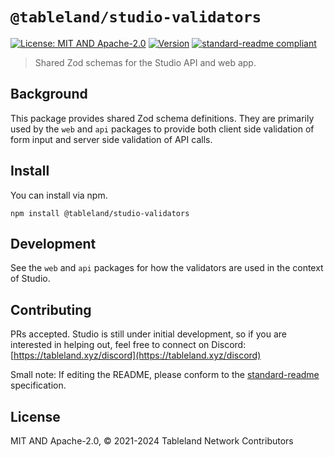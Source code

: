 # `@tableland/studio-validators`

[![License: MIT AND Apache-2.0](https://img.shields.io/badge/License-MIT%20AND%20Apache--2.0-blue.svg)](./LICENSE)
[![Version](https://img.shields.io/badge/dynamic/json?url=https%3A%2F%2Fraw.githubusercontent.com%2Ftablelandnetwork%2Fstudio%2Fmain%2Fpackages%2Fvalidators%2Fpackage.json&query=%24.version&label=Version)](./package.json)
[![standard-readme compliant](https://img.shields.io/badge/standard--readme-OK-green.svg)](https://github.com/RichardLitt/standard-readme)

> Shared Zod schemas for the Studio API and web app.

## Background

This package provides shared Zod schema definitions. They are primarily used by the `web` and `api` packages to provide both client side validation of form input and server side validation of API calls.

## Install

You can install via npm.

```
npm install @tableland/studio-validators
```

## Development

See the `web` and `api` packages for how the validators are used in the context of Studio.

## Contributing

PRs accepted. Studio is still under initial development, so if you are interested in helping out, feel free to connect on Discord:
[https://tableland.xyz/discord](https://tableland.xyz/discord)

Small note: If editing the README, please conform to the
[standard-readme](https://github.com/RichardLitt/standard-readme) specification.

## License

MIT AND Apache-2.0, © 2021-2024 Tableland Network Contributors
